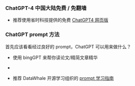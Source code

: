 ### ChatGPT-4 中国大陆免费 / 免翻墙

* 推荐使用省时科技提供的免费 [ChatGPT4 网页版](https://chatgpt.zntjxt.cn/chat.html)

### ChatGPT prompt 方法

首先应该看看经过良好的 prompt，ChatGPT 可以用来做什么？

* 使用 bingGPT 来帮你读论文/精简文章精华
* 

* 推荐 DataWhale 开源学习组织的 [prompt 学习指南](https://datawhaler.feishu.cn/docx/MNHBdr7hqoEdNexMoi2cbYpcnTe)



